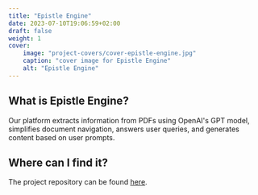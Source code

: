```yaml
---
title: "Epistle Engine"
date: 2023-07-10T19:06:59+02:00
draft: false
weight: 1
cover:
    image: "project-covers/cover-epistle-engine.jpg"
    caption: "cover image for Epistle Engine"
    alt: "Epistle Engine"
---
```


## What is Epistle Engine?

Our platform extracts information from PDFs using OpenAI's GPT model, simplifies document navigation, answers user queries, and generates content based on user prompts.

## Where can I find it?

The project repository can be found [here](https://github.com/kamyabnazari/epistle-engine).
